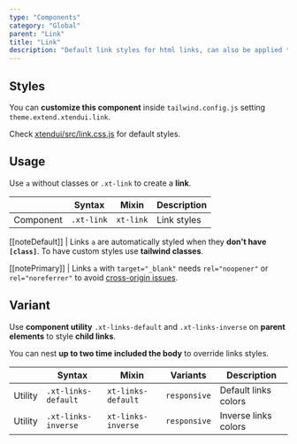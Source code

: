 ```yaml
---
type: "Components"
category: "Global"
parent: "Link"
title: "Link"
description: "Default link styles for html links, can also be applied to buttons and other tags."
---
```


## Styles

You can **customize this component** inside `tailwind.config.js` setting `theme.extend.xtendui.link`.

Check [xtendui/src/link.css.js](https://github.com/minimit/xtendui/blob/beta/src/link.css.js) for default styles.

## Usage

Use `a` without classes or `.xt-link` to create a **link**.

<div class="xt-overflow-sub overflow-y-hidden overflow-x-scroll my-4 xt-my-auto w-full">

|                         | Syntax                                     | Mixin                       | Description                   |
| ----------------------- | ----------------------------------------- | ----------------------------- | ----------------------------- |
| Component                  | `.xt-link`                 | `xt-link`              | Link styles            |

</div>

[[noteDefault]]
| Links `a` are automatically styled when they **don't have `[class]`**. To have custom styles use **tailwind classes**.

[[notePrimary]]
| Links `a` with `target="_blank"` needs `rel="noopener"` or `rel="noreferrer"` to avoid [cross-origin issues](https://web.dev/external-anchors-use-rel-noopener/).

<demo>
  <demoinline src="demos/components/link/usage">
  </demoinline>
</demo>

## Variant

Use **component utility** `.xt-links-default` and `.xt-links-inverse` on **parent elements** to style **child links**.

You can nest **up to two time included the body** to override links styles.

<div class="xt-overflow-sub overflow-y-hidden overflow-x-scroll my-4 xt-my-auto w-full">

|                      | Syntax                          | Mixin            | Variants               | Description                   |
| ----------------------- | ---------------------------- | -----------------| ----------------------------- |----------------------------- |
| Utility                  | `.xt-links-default`       | `xt-links-default`                | `responsive`                | Default links colors            |
| Utility                  | `.xt-links-inverse`       | `xt-links-inverse`                | `responsive`                | Inverse links colors            |

</div>

<demo>
  <demoinline src="demos/components/link/variant-inverse">
  </demoinline>
</demo>
